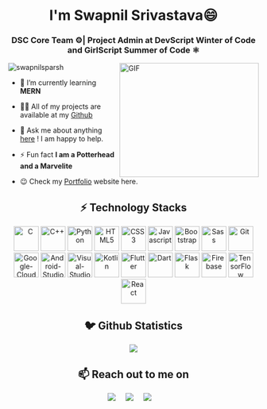 <h1 align="center">I'm Swapnil Srivastava😄</h1>
<h3 align="center">DSC Core Team ⚙| Project Admin at DevScript Winter of Code and GirlScript Summer of Code ⚛️</h3>


<img align="right" alt="GIF" src="https://roc21cdn-roc21.netdna-ssl.com/blog/wp-content/uploads/2015/08/el-trabajo-de-un-disenador-grafico-tres.gif" height="230px" width="280px" border-radius="50px" />


<p align="left"> <img src="https://komarev.com/ghpvc/?username=swapnilsparsh&label=Profile+Views" alt="swapnilsparsh" /> </p>

- 🌱 I’m currently learning **MERN**

- 👨‍💻 All of my projects are available at my [Github](https://github.com/swapnilsparsh?tab=repositories)

- 💬 Ask me about anything [here](https://twitter.com/swapnilsparsh) ! I am happy to help.

- ⚡ Fun fact **I am a Potterhead and a Marvelite**

- 😉 Check my [Portfolio](https://swapnilsparsh.github.io/) website here.

<h2 align="center">⚡️ Technology Stacks</h2>
<p align="center">
 <img src="https://img.icons8.com/color/480/000000/c-programming.png" alt ="C" width ="50" height ="50"/>
 <img src="https://img.icons8.com/color/480/000000/c-plus-plus-logo.png" alt ="C++" width ="50" height ="50"/>
 <img src="https://img.icons8.com/color/480/000000/python.png" alt = "Python" width ="50" height ="50" />
 <img src="https://img.icons8.com/color/480/000000/html-5.png" alt ="HTML5" width ="50" height ="50" />
 <img src="https://img.icons8.com/color/480/000000/css3.png" alt ="CSS3" width ="50" height ="50"/>
 <img src="https://img.icons8.com/color/480/000000/javascript.png" alt = "Javascript" width ="50" height ="50" />
 <img src="https://img.icons8.com/color/480/000000/bootstrap.png" alt ="Bootstrap" width ="50" height ="50"/>
 <img src="https://img.icons8.com/color/480/000000/sass.png" alt ="Sass" width ="50" height ="50"/>
 <img src="https://img.icons8.com/color/480/000000/git.png" alt ="Git" width ="50" height ="50"/>
 <img src="https://img.icons8.com/color/480/000000/google-cloud.png" alt ="Google-Cloud" width ="50" height ="50"/>
 <img src="https://1.bp.blogspot.com/-LgTa-xDiknI/X4EflN56boI/AAAAAAAAPuk/24YyKnqiGkwRS9-_9suPKkfsAwO4wHYEgCLcBGAsYHQ/s0/image9.png" alt ="Android-Studio" width ="50" height ="50"/>
 <img src="https://img.icons8.com/color/480/000000/visual-studio-code-2019.png" alt ="Visual-Studio-Code" width ="50" height ="50"/>
 <img src="https://img.icons8.com/color/480/000000/kotlin.png" alt ="Kotlin" width ="50" height ="50"/>
 <img src="https://img.icons8.com/color/480/000000/flutter.png" alt ="Flutter" width ="50" height ="50"/>
 <img src="https://img.icons8.com/color/480/000000/dart.png" alt ="Dart" width ="50" height ="50"/>
 <img src="https://img.icons8.com/ios/480/ffffff/flask.png" alt ="Flask" width ="50" height ="50" />
 <img src="https://img.icons8.com/color/480/000000/firebase.png" alt ="Firebase" width ="50" height ="50" />
 <img src="https://img.icons8.com/color/480/000000/tensorflow.png" alt ="TensorFlow" width ="50" height ="50"/>
 <img src="https://img.icons8.com/color/480/000000/react-native.png" alt ="React" width ="50" height ="50"/>
 

</p>

<h2 align="center">🐦 Github Statistics </h2>
<p align="center">
<img src="https://github-readme-stats.vercel.app/api?username=swapnilsparsh&count_private=true&theme=algolia" />
</p>

<h2 align="center">📫 Reach out to me on</h2>

<p align="center">
  <a target="_blank"href="https://www.linkedin.com/in/swapnil-srivastava-sparsh"><img src="https://img.shields.io/badge/linkedin-%230077B5.svg?&style=for-the-badge&logo=linkedin&logoColor=white" /></a>&nbsp;&nbsp;&nbsp;&nbsp;
  <a target="_blank"href="https://twitter.com/swapnilsparsh"><img src="https://img.shields.io/badge/twitter-%231DA1F2.svg?&style=for-the-badge&logo=twitter&logoColor=white" /></a>&nbsp;&nbsp;&nbsp;&nbsp;
  <a href="mailto:arezona.lucky55@gmail.com?subject=Hello%20Swapnil,%20From%20Github"><img src="https://img.shields.io/badge/gmail-%23D14836.svg?&style=for-the-badge&logo=gmail&logoColor=white" /></a>&nbsp;&nbsp;&nbsp;&nbsp;
</p>
